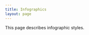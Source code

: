 ```yaml
---
title: Infographics
layout: page
---
```


<p class="t-5">This page describes infographic styles.</p>
